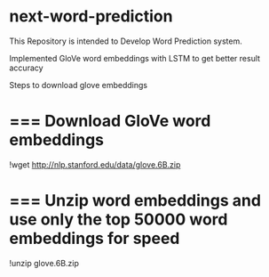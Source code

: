 # next-word-prediction
This Repository is intended to Develop Word Prediction system.

Implemented GloVe word embeddings with LSTM to get better result accuracy</br>

Steps to download glove embeddings</br>

# === Download GloVe word embeddings</br>
!wget http://nlp.stanford.edu/data/glove.6B.zip</br>

# === Unzip word embeddings and use only the top 50000 word embeddings for speed</br>
!unzip glove.6B.zip</br>
